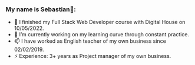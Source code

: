 ### My name is Sebastian👋:

- 🔭 I finished my Full Stack Web Developer course with Digital House on 10/05/2022.
- 🌱 I’m currently working on my learning curve through constant practice.
- 📫 I have worked as English teacher of my own business since 02/02/2019. 
- ⚡ Experience: 3+ years as Project manager of my own business.
